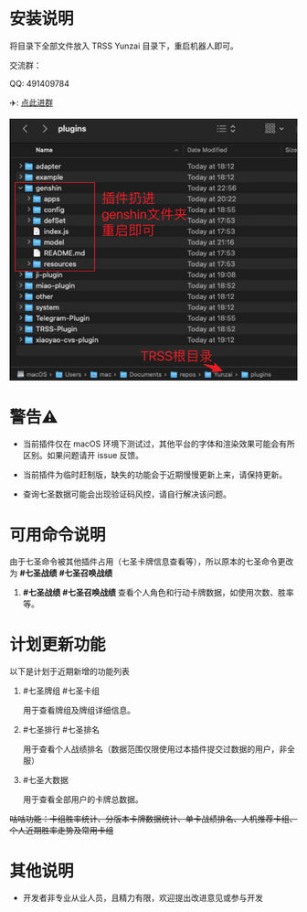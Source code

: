 # 安装说明
将目录下全部文件放入 TRSS Yunzai 目录下，重启机器人即可。

交流群：

QQ: 491409784

✈️: [点此进群](https://t.me/neigui_impact)

![](Tutorial.png)

# 警告⚠️
- 当前插件仅在 macOS 环境下测试过，其他平台的字体和渲染效果可能会有所区别。如果问题请开 issue 反馈。

- 当前插件为临时赶制版，缺失的功能会于近期慢慢更新上来，请保持更新。

- 查询七圣数据可能会出现验证码风控，请自行解决该问题。

# 可用命令说明
由于七圣命令被其他插件占用（七圣卡牌信息查看等），所以原本的七圣命令更改为 **#七圣战绩** **#七圣召唤战绩**

1. **#七圣战绩** **#七圣召唤战绩**
查看个人角色和行动卡牌数据，如使用次数、胜率等。

# 计划更新功能
以下是计划于近期新增的功能列表

1. #七圣牌组 #七圣卡组

    用于查看牌组及牌组详细信息。

2. #七圣排行 #七圣排名

    用于查看个人战绩排名（数据范围仅限使用过本插件提交过数据的用户，非全服）

3. #七圣大数据

    用于查看全部用户的卡牌总数据。

~~咕咕功能：卡组胜率统计、分版本卡牌数据统计、单卡战绩排名、人机推荐卡组、个人近期胜率走势及常用卡组~~


# 其他说明
- 开发者非专业从业人员，且精力有限，欢迎提出改进意见或参与开发